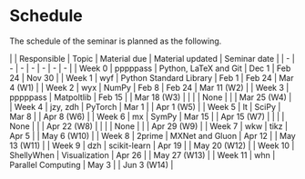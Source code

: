 # Schedule

The schedule of the seminar is planned as the following.

| | Responsible | Topic | Material due | Material updated | Seminar date |
| - | - | - | - | - | - | - |
| Week 0 | pppppass | Python, LaTeX and Git | Dec 1 | Feb 24 | Nov 30 |
| Week 1 | wyf | Python Standard Library | Feb 1 | Feb 24 | Mar 4 (W1) |
| Week 2 | wyx | NumPy | Feb 8 | Feb 24 | Mar 11 (W2) |
| Week 3 | pppppass | Matpoltlib | Feb 15 | | Mar 18 (W3) |
| | | None | | | Mar 25 (W4) |
| Week 4 | jzy, zdh | PyTorch | Mar 1 | | Apr 1 (W5) |
| Week 5 | lt | SciPy | Mar 8 | | Apr 8 (W6) |
| Week 6 | mx | SymPy | Mar 15 | | Apr 15 (W7) |
| | | None | | | Apr 22 (W8) |
| | | None | | | Apr 29 (W9) |
| Week 7 | wkw | tikz | Apr 5 | | May 6 (W10) |
| Week 8 | 2prime | MXNet and Gluon | Apr 12 | | May 13 (W11) |
| Week 9 | dzh | scikit-learn | Apr 19 | | May 20 (W12) |
| Week 10 | ShellyWhen | Visualization | Apr 26 | | May 27 (W13) |
| Week 11 | whn | Parallel Computing | May 3 | | Jun 3 (W14) |
